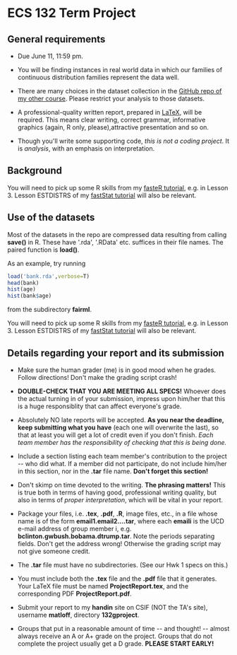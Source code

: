 
# ECS 132 Term Project

## General requirements

* Due June 11, 11:59 pm.  

* You will be finding instances in real world data in which our families
  of continuous distribution families represent the data well.
    
* There are many choices in the dataset collection in the [GitHub repo
  of my other
  course](https://github.com/ucdavis/FairMLCourse/blob/main/Data).
  Please restrict your analysis to those datasets.

* A professional-quality written report, prepared in [LaTeX](http://heather.cs.ucdavis.edu/~matloff/latex.html ), will be required.  This means clear writing, correct grammar, informative graphics (again, R only, please),attractive presentation and so on.

* Though you'll write some supporting code, *this is not a coding
  project*.  It is *analysis*, with an emphasis on interpretation.

## Background

You will need to pick up some R skills from my [fasteR
tutorial](https://github.com/matloff/fasteR), e.g. in Lesson 3.  Lesson
ESTDISTRS of my [fastStat tutorial](https://github.com/matloff/fastStat)
will also be relevant.

## Use of the datasets

Most of the datasets in the repo are compressed data resulting from
calling **save()** in R.  These have '.rda', '.RData' etc. suffices in
their file names.  The paired function is **load()**.

As an example, try running

``` r
load('bank.rda',verbose=T) 
head(bank) 
hist(age) 
hist(bank$age) 
```

from the subdirectory **fairml**.

You will need to pick up some R skills from my [fasteR
tutorial](https://github.com/matloff/fasteR), e.g. in Lesson 3.  Lesson
ESTDISTRS of my [fastStat tutorial](https://github.com/matloff/fastStat)
will also be relevant.

## Details regarding your report and its submission

* Make sure the human grader (me) is in good mood when he grades.
  Follow directions!  Don't make the grading script crash!

* **DOUBLE-CHECK THAT YOU ARE MEETING ALL SPECS!**  Whoever does the
  actual turning in of your submission, impress upon him/her that this
  is a huge responsiblity that can affect everyone's grade. 

* Absolutely NO late reports will be accepted.  **As you near the
  deadline, keep submitting what you have** (each one will overwrite the
  last), so that at least you will get a lot of credit even if you don't
  finish. *Each team member has the responsibility of checking that this
  is being done.*

* Include a section listing each team member's contribution to the
  project -- who did what.  If a member did not participate, do not
  include him/her in this section, nor in the <b>.tar</b> file name.
  **Don't forget this section!**

* Don't skimp on time devoted to the writing.  **The phrasing matters!**
  This is true both in terms of having good, professional writing
  quality, but also in terms of *proper interpretation*, which will be
  vital in your report.

* Package your files, i.e. **.tex**, **.pdf**, **.R**, image files,
  etc., in a file whose name is of the form **email1.email2....tar**,
  where each <b>emaili</b> is the UCD e-mail address of group
  member i, e.g. <b> bclinton.gwbush.bobama.dtrump.tar</b>.  Note the
  periods separating fields.  Don't get the address wrong!  Otherwise
  the grading script may not give someone credit.

* The **.tar** file must have no subdirectories.  (See our Hwk 1 specs
  on this.)

* You must include both the **.tex** file and the **.pdf** file that it
  generates.  Your LaTeX file must be named **ProjectReport.tex**, and
  the corresponding PDF **ProjectReport.pdf**.

* Submit your report to my **handin** site on CSIF (NOT the TA's
  site), username **matloff**, directory **132gproject**.

* Groups that put in a reasonable amount of time -- and thought! --
   almost always receive an A or A+ grade on the project.  Groups that
   do not complete the project usually get a D grade.  **PLEASE START
   EARLY!**
